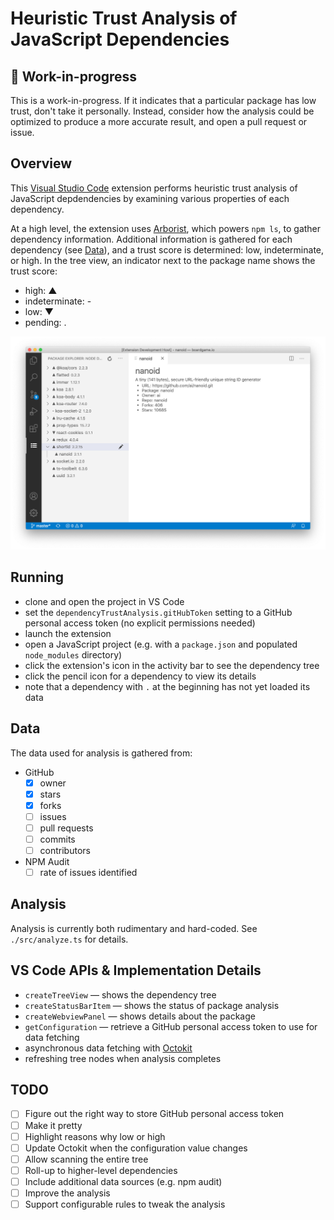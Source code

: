 # Heuristic Trust Analysis of JavaScript Dependencies

## 🔧 Work-in-progress

This is a work-in-progress. If it indicates that a particular package has low trust, don't take it personally. Instead, consider how the analysis could be optimized to produce a more accurate result, and open a pull request or issue.

## Overview

This [Visual Studio Code](https://code.visualstudio.com/) extension performs heuristic trust analysis of JavaScript depdendencies by examining various
properties of each dependency.

At a high level, the extension uses [Arborist](https://github.com/npm/arborist), which powers `npm ls`, to gather dependency information. Additional information is gathered for each dependency (see [Data](#data)), and a trust score is determined: low, indeterminate, or high. In the tree view, an indicator next to the package name shows the trust score:

- high: ▲
- indeterminate: -
- low: ▼
- pending: .

![Screenshot](.github/screenshot.png?raw=true "Extension Screenshot")

## Running

- clone and open the project in VS Code
- set the `dependencyTrustAnalysis.gitHubToken` setting to a GitHub personal access token (no explicit permissions needed)
- launch the extension
- open a JavaScript project (e.g. with a `package.json` and populated `node_modules` directory)
- click the extension's icon in the activity bar to see the dependency tree
- click the pencil icon for a dependency to view its details
- note that a dependency with `.` at the beginning has not yet loaded its data

## Data

The data used for analysis is gathered from:

- GitHub
  - [x] owner
  - [x] stars
  - [x] forks
  - [ ] issues
  - [ ] pull requests
  - [ ] commits
  - [ ] contributors
- NPM Audit
  - [ ] rate of issues identified

## Analysis

Analysis is currently both rudimentary and hard-coded. See `./src/analyze.ts` for details.

## VS Code APIs & Implementation Details

- `createTreeView` — shows the dependency tree
- `createStatusBarItem` — shows the status of package analysis
- `createWebviewPanel` — shows details about the package
- `getConfiguration` — retrieve a GitHub personal access token to use for data fetching
- asynchronous data fetching with [Octokit](https://github.com/octokit/rest.js)
- refreshing tree nodes when analysis completes

## TODO

- [ ] Figure out the right way to store GitHub personal access token
- [ ] Make it pretty
- [ ] Highlight reasons why low or high
- [ ] Update Octokit when the configuration value changes
- [ ] Allow scanning the entire tree
- [ ] Roll-up to higher-level dependencies
- [ ] Include additional data sources (e.g. npm audit)
- [ ] Improve the analysis
- [ ] Support configurable rules to tweak the analysis
